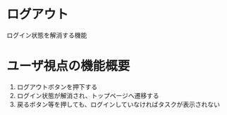 # ログアウト
ログイン状態を解消する機能

# ユーザ視点の機能概要
1. ログアウトボタンを押下する
2. ログイン状態が解消され、トップページへ遷移する
3. 戻るボタン等を押しても、ログインしていなければタスクが表示されない